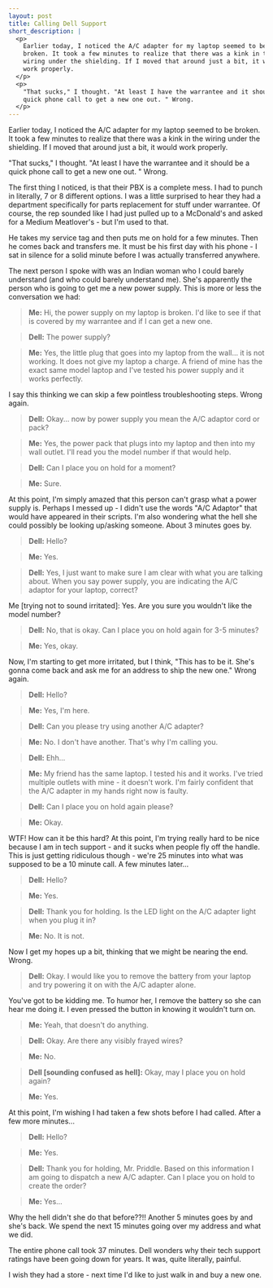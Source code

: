 ```yaml
---
layout: post
title: Calling Dell Support
short_description: |
  <p>
    Earlier today, I noticed the A/C adapter for my laptop seemed to be
    broken. It took a few minutes to realize that there was a kink in the
    wiring under the shielding. If I moved that around just a bit, it would
    work properly.
  </p>
  <p>
    "That sucks," I thought. "At least I have the warrantee and it should be a
    quick phone call to get a new one out. " Wrong.
  </p>
---
```


Earlier today, I noticed the A/C adapter for my laptop seemed to be broken. It
took a few minutes to realize that there was a kink in the wiring under the
shielding. If I moved that around just a bit, it would work properly.

"That sucks," I thought. "At least I have the warrantee and it should be a
quick phone call to get a new one out. " Wrong.

<!--more-->

The first thing I noticed, is that their PBX is a complete mess. I had to
punch in literally, 7 or 8 different options. I was a little surprised to hear
they had a department specifically for parts replacement for stuff under
warrantee. Of course, the rep sounded like I had just pulled up to a McDonald's
and asked for a Medium Meatlover's - but I'm used to that.

He takes my service tag and then puts me on hold for a few minutes. Then he
comes back and transfers me. It must be his first day with his phone - I sat
in silence for a solid minute before I was actually transferred anywhere.

The next person I spoke with was an Indian woman who I could barely understand
(and who could barely understand me). She's apparently the person who is going
to get me a new power supply. This is more or less the conversation we had:

> **Me:** Hi, the power supply on my laptop is broken. I'd like to see if that
is covered by my warrantee and if I can get a new one.

> **Dell:** The power supply?

> **Me:** Yes, the little plug that goes into my laptop from the wall... it is
not working. It does not give my laptop a charge. A friend of mine has the
exact same model laptop and I've tested his power supply and it works
perfectly.

I say this thinking we can skip a few pointless troubleshooting steps. Wrong
again.

> **Dell:** Okay... now by power supply you mean the A/C adaptor cord or pack?

> **Me:** Yes, the power pack that plugs into my laptop and then into my wall
outlet. I'll read you the model number if that would help.

> **Dell:** Can I place you on hold for a moment?

> **Me:** Sure.

At this point, I'm simply amazed that this person can't grasp what a power
supply is. Perhaps I messed up - I didn't use the words "A/C Adaptor" that
would have appeared in their scripts. I'm also wondering what the hell she
could possibly be looking up/asking someone. About 3 minutes goes by.

> **Dell:** Hello?

> **Me:** Yes.

> **Dell:** Yes, I just want to make sure I am clear with what you are talking
about. When you say power supply, you are indicating the A/C adaptor for your
laptop, correct?

Me [trying not to sound irritated]: Yes. Are you sure you wouldn't like the
model number?

> **Dell:** No, that is okay.  Can I place you on hold again for 3-5 minutes?

> **Me:** Yes, okay.

Now, I'm starting to get more irritated, but I think, "This has to be it.
She's gonna come back and ask me for an address to ship the new one." Wrong
again.

> **Dell:** Hello?

> **Me:** Yes, I'm here.

> **Dell:** Can you please try using another A/C adapter?

> **Me:** No.  I don't have another.  That's why I'm calling you.

> **Dell:** Ehh...

> **Me:** My friend has the same laptop. I tested his and it works. I've tried
multiple outlets with mine - it doesn't work. I'm fairly confident that the
A/C adapter in my hands right now is faulty.

> **Dell:** Can I place you on hold again please?

> **Me:** Okay.

WTF! How can it be this hard? At this point, I'm trying really hard to be nice
because I am in tech support - and it sucks when people fly off the handle.
This is just getting ridiculous though - we're 25 minutes into what was
supposed to be a 10 minute call. A few minutes later...

> **Dell:** Hello?

> **Me:** Yes.

> **Dell:** Thank you for holding. Is the LED light on the A/C adapter light
when you plug it in?

> **Me:** No.  It is not.

Now I get my hopes up a bit, thinking that we might be nearing the end. Wrong.

> **Dell:** Okay. I would like you to remove the battery from your laptop and
try powering it on with the A/C adapter alone.

You've got to be kidding me. To humor her, I remove the battery so she can
hear me doing it. I even pressed the button in knowing it wouldn't turn on.

> **Me:** Yeah, that doesn't do anything.

> **Dell:** Okay. Are there any visibly frayed wires?

> **Me:** No.

> **Dell [sounding confused as hell]:** Okay, may I place you on hold again?

> **Me:** Yes.

At this point, I'm wishing I had taken a few shots before I had called. After
a few more minutes...

> **Dell:** Hello?

> **Me:** Yes.

> **Dell:** Thank you for holding, Mr. Priddle. Based on this information I am
going to dispatch a new A/C adapter. Can I place you on hold to create the
order?

> **Me:** Yes...

Why the hell didn't she do that before??!! Another 5 minutes goes by and she's
back. We spend the next 15 minutes going over my address and what we did.

The entire phone call took 37 minutes. Dell wonders why their tech support
ratings have been going down for years. It was, quite literally, painful.

I wish they had a store - next time I'd like to just walk in and buy a new
one.
